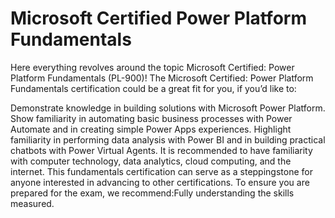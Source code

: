 # Microsoft Certified Power Platform Fundamentals
Here everything revolves around the topic Microsoft Certified: Power Platform Fundamentals (PL-900)!
The Microsoft Certified: Power Platform Fundamentals certification could be a great fit for you, if you’d like to:

Demonstrate knowledge in building solutions with Microsoft Power Platform.
Show familiarity in automating basic business processes with Power Automate and in creating simple Power Apps experiences.
Highlight familiarity in performing data analysis with Power BI and in building practical chatbots with Power Virtual Agents.
It is recommended to have familiarity with computer technology, data analytics, cloud computing, and the internet. This fundamentals certification can serve as a steppingstone for anyone interested in advancing to other certifications.
To ensure you are prepared for the exam, we recommend:Fully understanding the skills measured.
